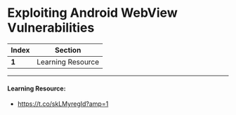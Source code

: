 # Exploiting Android WebView Vulnerabilities

Index | Section
--- | ---
**1** | Learning Resource

___


#### Learning Resource: 

* https://t.co/skLMyregId?amp=1